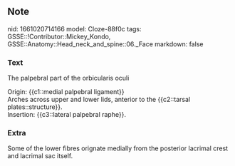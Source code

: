 ## Note
nid: 1661020714166
model: Cloze-88f0c
tags: GSSE::!Contributor::Mickey_Kondo, GSSE::Anatomy::Head_neck_and_spine::06._Face
markdown: false

### Text
The palpebral part of the orbicularis oculi
<div>
  Origin: {{c1::medial palpebral ligament}}
</div>
<div>
  Arches across upper and lower lids, anterior to the {{c2::tarsal
  plates::structure}}.
</div>
<div>
  Insertion: {{c3::lateral palpebral raphe}}.
</div>

### Extra
Some of the lower fibres orignate medially from the posterior lacrimal crest and lacrimal sac itself.
